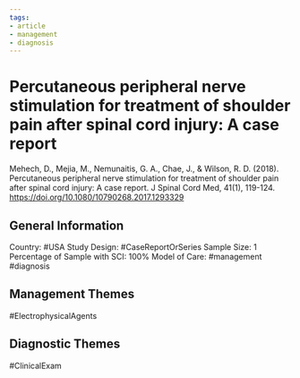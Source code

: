 ```yaml
---
tags:
- article
- management
- diagnosis
---
```


# Percutaneous peripheral nerve stimulation for treatment of shoulder pain after spinal cord injury: A case report
Mehech, D., Mejia, M., Nemunaitis, G. A., Chae, J., & Wilson, R. D. (2018). Percutaneous peripheral nerve stimulation for treatment of shoulder pain after spinal cord injury: A case report. J Spinal Cord Med, 41(1), 119-124. https://doi.org/10.1080/10790268.2017.1293329 

## General Information
Country: #USA 
Study Design: #CaseReportOrSeries 
Sample Size: 1
Percentage of Sample with SCI: 100%
Model of Care: #management #diagnosis

## Management Themes
#ElectrophysicalAgents 

## Diagnostic Themes
#ClinicalExam 